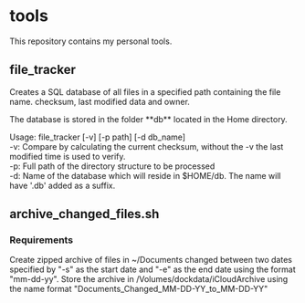 # tools

This repository contains my personal tools.

## file_tracker

<p>Creates a SQL database of all files in a specified path containing the file name. checksum, last modified data and owner.</p>

<p>The database is stored in the folder **db** located in the Home directory.</>

<p>Usage:
file_tracker [-v] [-p path] [-d db_name]<br>
-v: Compare by calculating the current checksum, without the -v the last modified time is used to verify.<br>
-p: Full path of the directory structure to be processed<br>
-d: Name of the database which will reside in $HOME/db. The name will have '.db' added as a suffix.
</p>

## archive\_changed\_files.sh

### Requirements

<p>Create zipped archive of files in ~/Documents changed between two dates specified by "-s" as the start date and "-e" as the end date using the format "mm-dd-yy". Store the archive in /Volumes/dockdata/iCloudArchive using the name format "Documents_Changed_MM-DD-YY_to_MM-DD-YY"</p>

